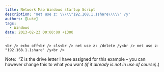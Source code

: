 ```yaml
---
title: Network Map Windows startup Script
description: "net use z: \\\\\"192.168.1.1share\\\\\" /y"
authors: [Luke]
tags:
  - Windows
date: 2013-02-23 00:00:00 +1300
---
```

`<br />
echo off<br />
cls<br />
net use z: /delete /y<br />
net use z: "192.168.1.1share" /y<br />
` 

Note:  &#8220;Z is the drive letter I have assigned for this example &#8211; you can however change this to what you want _(if it already is not in use of course)_.)